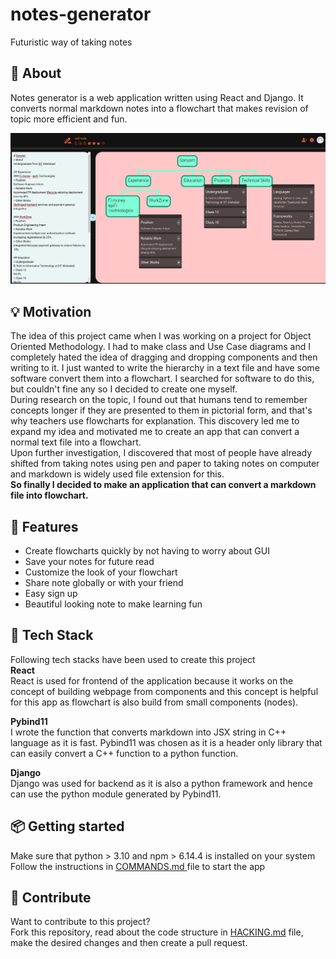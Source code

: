 # notes-generator

Futuristic way of taking notes

## 📓 About

Notes generator is a web application written using React and Django. It converts
normal markdown notes into a flowchart that makes revision of topic more
efficient and fun.

![Description of image](images/sample.png)


## 💡 Motivation

The idea of this project came when I was working on a project for Object
Oriented Methodology. I had to make class and Use Case diagrams and I completely
hated the idea of dragging and dropping components and then writing to it. I
just wanted to write the hierarchy in a text file and have some software convert
them into a flowchart. I searched for software to do this, but couldn't fine any
so I decided to create one myself. <br> During research on the topic, I found
out that humans tend to remember concepts longer if they are presented to them
in pictorial form, and that's why teachers use flowcharts for explanation. This
discovery led me to expand my idea and motivated me to create an app that can
convert a normal text file into a flowchart.<br> Upon further investigation, I
discovered that most of people have already shifted from taking notes using pen
and paper to taking notes on computer and markdown is widely used file extension
for this.<br> <b>So finally I decided to make an application that can convert a
markdown file into flowchart.</b>

## 🚀 Features

<ul>
    <li> Create flowcharts quickly by not having to worry about GUI </li>
    <li> Save your notes for future read </li>
    <li> Customize the look of your flowchart </li>
    <li> Share note globally or with your friend </li>
    <li> Easy sign up </li>
    <li> Beautiful looking note to make learning fun </li>
</ul>

## 🤖 Tech Stack

Following tech stacks have been used to create this project <br>
<b>React</b><br> React is used for frontend of the application because it works
on the concept of building webpage from components and this concept is helpful
for this app as flowchart is also build from small components (nodes).

<b>Pybind11 </b><br> I wrote the function that converts markdown into JSX string
in C++ language as it is fast. Pybind11 was chosen as it is a header only
library that can easily convert a C++ function to a python function.

<b>Django </b><br> Django was used for backend as it is also a python framework
and hence can use the python module generated by Pybind11.

## 📦 Getting started

Make sure that python > 3.10 and npm > 6.14.4 is installed on your system <br>
Follow the instructions in
<a href="https://github.com/sanyam1259/notes-generator/blob/main/COMMANDS.md">
COMMANDS.md </a> file to start the app

## 🔨 Contribute

Want to contribute to this project? <br> Fork this repository, read about the
code structure in
<a href="https://github.com/sanyam1259/notes-generator/blob/main/HACKING.md">HACKING.md</a>
file, make the desired changes and then create a pull request.
